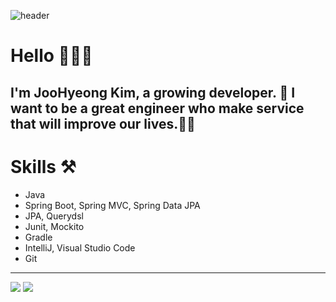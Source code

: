 ![header](https://capsule-render.vercel.app/api?type=soft&color=808080&text=김주형🔥&fontSize=60&fontColor=FFFFFF&height=200)


# **Hello**  🧑🏻‍💻
I'm JooHyeong Kim, a growing developer. 🧗
I want to be a great engineer who make service that will improve our lives.👨‍🔧
---
# **Skills ⚒**
- Java
- Spring Boot, Spring MVC, Spring Data JPA
- JPA, Querydsl
- Junit, Mockito
- Gradle
- IntelliJ, Visual Studio Code
- Git


***
![](http://img.shields.io/badge/-Velog-20C997?style=flat(Velog)&logo=Velog&link=https://velog.io/@urtimeislimited)
![](https://img.shields.io/github/followers/Learrrn?style=social)

